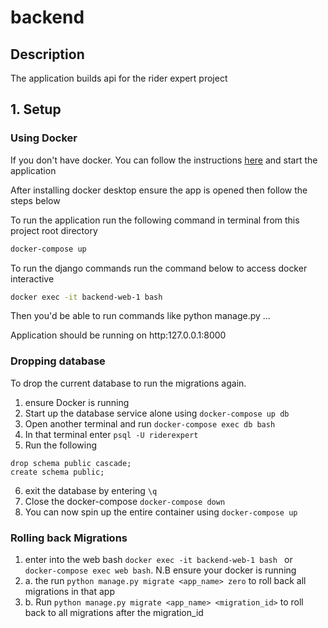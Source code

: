 # backend


## Description
The application builds api for the rider expert project
## 1. Setup

### Using Docker

If you don't have docker. You can follow the instructions [here](https://docs.docker.com/engine/install/) and start the application

After installing docker desktop ensure the app is opened then follow the steps below

To run the application run the following command in terminal from this project root directory

```sh
docker-compose up
```

To run the django commands run the command below to access docker interactive

```sh
docker exec -it backend-web-1 bash 
```

Then you'd be  able to run commands like python manage.py ...

Application should be running on http:127.0.0.1:8000

### Dropping database

To drop the current database to run the migrations again.

1. ensure Docker is running
2. Start up the database service alone using `docker-compose up db`
3. Open another terminal and run `docker-compose exec db bash`
4. In that terminal enter `psql -U riderexpert`
5. Run the following 
```
drop schema public cascade; 
create schema public;
```
6. exit the database by entering `\q`
7. Close the docker-compose `docker-compose down`
8. You can now spin up the entire container using `docker-compose up`


### Rolling back Migrations
1. enter into the web bash `docker exec -it backend-web-1 bash ` or `docker-compose exec web bash`. N.B ensure your docker is running
2. a. the run `python manage.py migrate <app_name> zero` to roll back all migrations in that app
2. b. Run `python manage.py migrate <app_name> <migration_id>` to roll back to all migrations after the migration_id
